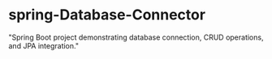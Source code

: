 # spring-Database-Connector
"Spring Boot project demonstrating database connection, CRUD operations, and JPA integration."
